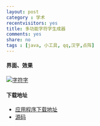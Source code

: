 ```yaml
---
layout: post 
category : 学术
recentvisitors: yes
title: 多功能字符字生成器
comments: yes
share: no
tags : [java, 小工具, qq,汉字,点阵] 
---
```


#### 界面、效果

<a class="fancybox" rel="gallary1" href="https://2s66lw.blu.livefilestore.com/y2pC_KidzYl4FgBr3CqL2hf96OJMtfB_QvzYvMycDKbzlTTtOteoD5aidEYVbSWhJ1f40IMzQR_GUbj1npwdhxPclTW9-PG88QitkCLqy4AyNM/zfz.png" title="字符字"><img src="https://2s66lw.blu.livefilestore.com/y2pC_KidzYl4FgBr3CqL2hf96OJMtfB_QvzYvMycDKbzlTTtOteoD5aidEYVbSWhJ1f40IMzQR_GUbj1npwdhxPclTW9-PG88QitkCLqy4AyNM/zfz.png" alt="字符字"/></a>

#### 下载地址

* [应用程序下载地址](http://ishare.iask.sina.com.cn/f/15806610.html)
* [源码](http://code.yanshuo.name/ccmt)

